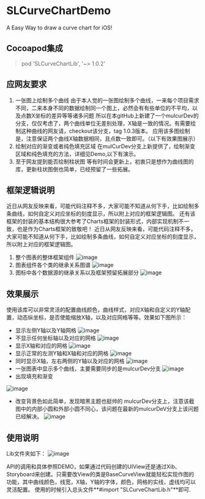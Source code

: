 # SLCurveChartDemo
A Easy Way to draw a curve chart for iOS!

## Cocoapod集成
>pod 'SLCurveChartLib', '~> 1.0.2'

## 应网友要求
1. 一张图上绘制多个曲线
由于本人觉的一张图绘制多个曲线，一来每个项目需求不同，二来本身不同的数据绘制同一个图上，必然会有有些单位的不平均，以及点数X坐标的差异等等诸多问题
所以在本gitHub上新建了一个mulcurDev的分支，仅仅考虑了，两个曲线单位无差别处理，X轴是一致的情况。有需要绘制这种曲线的网友请，checkout该分支，tag 1.0.3版本。
应用该多图绘制是，注意保证两个曲线X轴数据相同，且点数一致即可。（以下有效果图展示）
2. 绘制对应的渐变或者纯色填充区域
在mulCurDev分支上新提供了，绘制渐变区域和纯色填充的方法，详细见Demo,以下有演示。
3. 至于网友提到能否绘制柱状图
等有时间会更新上，初衷只是想作为曲线图的库，更新柱状图倒也简单，已经预留了一些拓展。


## 框架逻辑说明
近日从网友反映来看，可能代码注释不多，大家可能不知道从何下手，比如绘制多条曲线，如何自定义对应坐标的刻度显示，所以附上对应的框架逻辑图。
还有该框架的封装的基本结构很大参考了Charts框架的封装形式，内部实现机制不一致，也是作为Charts框架的致敬吧！
近日从网友反映来看，可能代码注释不多，大家可能不知道从何下手，比如绘制多条曲线，如何自定义对应坐标的刻度显示，所以附上对应的框架逻辑图。
1. 整个图表的整体框架组件
![image](https://github.com/cslmark/SLCurveChartLib/blob/master/CurveShowPics/%E6%A1%86%E6%9E%B6%E6%B5%81%E7%A8%8B%E5%9B%BE/SLChartLib%E6%95%B4%E4%BD%93%E7%BB%93%E6%9E%84%E4%BD%93.png)
2. 图表组件各个类的继承关系图谱
![image](https://github.com/cslmark/SLCurveChartLib/blob/master/CurveShowPics/%E6%A1%86%E6%9E%B6%E6%B5%81%E7%A8%8B%E5%9B%BE/%E5%9B%BE%E5%BD%A2%E5%9F%BA%E6%9C%AC%E7%B1%BB%E5%85%B3%E7%B3%BB%E5%9B%BE.png)
3. 图标中各个数据源的继承关系以及框架预留拓展部分
![image](https://github.com/cslmark/SLCurveChartLib/blob/master/CurveShowPics/%E6%A1%86%E6%9E%B6%E6%B5%81%E7%A8%8B%E5%9B%BE/%E6%95%B0%E6%8D%AE%E7%B1%BB%E5%9E%8B%E7%9A%84%E6%B5%81%E7%A8%8B%E5%9B%BE.png)

## 效果展示
使用该库可以非常灵活的配置曲线颜色，曲线样式，对应X轴和自定义的Y轴配置，动态纵坐标，是否使能缩放X轴，以及对应网格等等。效果如下图所示：
* 显示左侧Y轴以及Y轴网格
![image](https://github.com/cslmark/SLCurveChartDemo/blob/master/CurveShowPics/WX20170614-171819@2x.png
)
* 不显示任何坐标轴以及对应的网格 
![image](https://github.com/cslmark/SLCurveChartDemo/blob/master/CurveShowPics/WX20170614-172019@2x.png
)
* 显示X轴和对应的网格
![image](https://github.com/cslmark/SLCurveChartDemo/blob/master/CurveShowPics/WX20170614-172152@2x.png
)
* 显示正常的左测Y轴和X轴和对应的网格
![image](https://github.com/cslmark/SLCurveChartDemo/blob/master/CurveShowPics/WX20170614-172343@2x.png
)
* 同时显示X轴，左右两侧的Y轴以及对应的网格
![image](https://github.com/cslmark/SLCurveChartDemo/blob/master/CurveShowPics/WX20170614-172500@2x.png
)
* 一张图表中显示多个曲线，主要需要同步的是mulcurDev分支
![image](https://github.com/cslmark/SLCurveChartLib/blob/master/CurveShowPics/WX20170620-162326%402x.png
)
* 出现填充和渐变

![image](https://github.com/cslmark/SLCurveChartLib/blob/master/CurveShowPics/WX20170623-101032.png)
* 改变背景色如此简单，发现暗黑主题也挺帅的 mulcurDev分支上，注意该截图中的内部小圆和外部小圆不同心，该问题在最新的mulcurDeV分支上该问题已经解决。
![image](https://github.com/cslmark/SLCurveChartLib/blob/master/CurveShowPics/WX20170627-102328%402x.png)

## 使用说明
Lib文件夹如下：
![image](https://github.com/cslmark/SLCurveChartDemo/blob/master/CurveShowPics/WX20170614-173616@2x.png
)

API的调用和具体参照DEMO，如果通过代码创建的UIView还是通过Xib、Storyboard来创建。只需要改View的类是BaseCurveView就能轻松实现作图的功能，其中曲线颜色，线宽，X轴，Y轴的字体，颜色，网格的实线，虚线均可以灵活配置。
使用的时候引入总头文件**#import "SLCurveChartLib.h"**即可.




